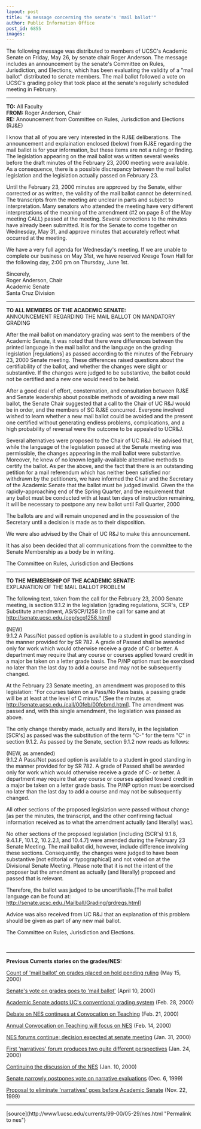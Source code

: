 ```yaml
---
layout: post
title: "A message concerning the senate's 'mail ballot'"
author: Public Information Office
post_id: 6855
images:
---
```


<p>
  The following message was distributed to members of UCSC's Academic Senate on Friday, May 26, by senate chair Roger Anderson. The message includes an announcement by the senate's Committee on Rules, Jurisdiction, and Elections, which has been evaluating the validity of a "mail ballot" distributed to senate members. The mail ballot followed a vote on UCSC's grading policy that took place at the senate's regularly scheduled meeting in February.
</p>
<hr>
<p>
  <b>TO:</b> All Faculty<br>
  <b>FROM:</b> Roger Anderson, Chair<br>
  <b>RE:</b> Announcement from Committee on Rules, Jurisdiction and Elections (RJ&amp;E)
</p>
<p>
  I know that all of you are very interested in the RJ&amp;E deliberations. The announcement and explaination enclosed (below) from RJ&amp;E regarding the mail ballot is for your information, but these items are not a ruling or finding. The legislation appearing on the mail ballot was written several weeks before the draft minutes of the February 23, 2000 meeting were available. As a consequence, there is a possible discrepancy between the mail ballot legislation and the legislation actually passed on February 23.
</p>
<p>
  Until the February 23, 2000 minutes are approved by the Senate, either corrected or as written, the validity of the mail ballot cannot be determined. The transcripts from the meeting are unclear in parts and subject to interpretation. Many senators who attended the meeting have very different interpretations of the meaning of the amendment (#2 on page 8 of the May meeting CALL) passed at the meeting. Several corrections to the minutes have already been submitted. It is for the Senate to come together on Wednesday, May 31, and approve minutes that accurately reflect what occurred at the meeting.
</p>
<p>
  We have a very full agenda for Wednesday's meeting. If we are unable to complete our business on May 31st, we have reserved Kresge Town Hall for the following day, 2:00 pm on Thursday, June 1st.
</p>
<p>
  Sincerely,<br>
  Roger Anderson, Chair<br>
  Academic Senate<br>
  Santa Cruz Division
</p>
<hr>
<p>
  <b>TO ALL MEMBERS OF THE ACADEMIC SENATE:</b><br>
  ANNOUNCEMENT REGARDING THE MAIL BALLOT ON MANDATORY GRADING
</p>
<p>
  After the mail ballot on mandatory grading was sent to the members of the Academic Senate, it was noted that there were differences between the printed language in the mail ballot and the language on the grading legislation [regulations] as passed according to the minutes of the February 23, 2000 Senate meeting. These differences raised questions about the certifiability of the ballot, and whether the changes were slight or substantive. If the changes were judged to be substantive, the ballot could not be certified and a new one would need to be held.
</p>
<p>
  After a good deal of effort, consternation, and consultation between RJ&amp;E and Senate leadership about possible methods of avoiding a new mail ballot, the Senate Chair suggested that a call to the Chair of UC R&amp;J would be in order, and the members of SC RJ&amp;E concurred. Everyone involved wished to learn whether a new mail ballot could be avoided and the present one certified without generating endless problems, complications, and a high probability of reversal were the outcome to be appealed to UCR&amp;J.
</p>
<p>
  Several alternatives were proposed to the Chair of UC R&amp;J. He advised that, while the language of the legislation passed at the Senate meeting was permissible, the changes appearing in the mail ballot were substantive. Moreover, he knew of no known legally-available alternative methods to certify the ballot. As per the above, and the fact that there is an outstanding petition for a mail referendum which has neither been satisfied nor withdrawn by the petitioners, we have informed the Chair and the Secretary of the Academic Senate that the ballot must be judged invalid. Given the the rapidly-approaching end of the Spring Quarter, and the requirement that any ballot must be conducted with at least ten days of instruction remaining, it will be necessary to postpone any new ballot until Fall Quarter, 2000
</p>
<p>
  The ballots are and will remain unopened and in the possession of the Secretary until a decision is made as to their disposition.
</p>
<p>
  We were also advised by the Chair of UC R&amp;J to make this announcement.
</p>
<p>
  It has also been decided that all communications from the committee to the Senate Membership as a body be in writing.
</p>
<p>
  The Committee on Rules, Jurisdiction and Elections
</p>
<hr>
<p>
  <b>TO THE MEMBERSHIP OF THE ACADEMIC SENATE:</b><br>
  EXPLANATION OF THE MAIL BALLOT PROBLEM
</p>
<p>
  The following text, taken from the call for the February 23, 2000 Senate meeting, is section 9.1.2 in the legislation [grading regulations, SCR's, CEP Substitute amendment, AS/SCP/1258 [in the call for same and at <a href="http://senate.ucsc.edu./cep/scp1258.html">http://senate.ucsc.edu./cep/scp1258.html</a>]
</p>
<p>
  (NEW)<br>
  9.1.2 A Pass/Not passed option is available to a student in good standing in the manner provided for by SR 782. A grade of Passed shall be awarded only for work which would otherwise receive a grade of C or better. A department may require that any course or courses applied toward credit in a major be taken on a letter grade basis. The P/NP option must be exercised no later than the last day to add a course and may not be subsequently changed.
</p>
<p>
  At the February 23 Senate meeting, an amendment was proposed to this legislation: "For courses taken on a Pass/No Pass basis, a passing grade will be at least at the level of C minus." [See the minutes at <a href="http://senate.ucsc.edu./call/00feb/00febmd.html">http://senate.ucsc.edu./call/00feb/00febmd.html</a>]. The amendment was passed and, with this single amendment, the legislation was passed as above.
</p>
<p>
  The only change thereby made, actually and literally, in the legislation [SCR's] as passed was the substitution of the term "C-" for the term "C" in section 9.1.2. As passed by the Senate, section 9.1.2 now reads as follows:
</p>
<p>
  (NEW, as amended)<br>
  9.1.2 A Pass/Not passed option is available to a student in good standing in the manner provided for by SR 782. A grade of Passed shall be awarded only for work which would otherwise receive a grade of C- or better. A department may require that any course or courses applied toward credit in a major be taken on a letter grade basis. The P/NP option must be exercised no later than the last day to add a course and may not be subsequently changed.
</p>
<p>
  All other sections of the proposed legislation were passed without change [as per the minutes, the transcript, and the other confirming factual information received as to what the amendment actually (and literally) was].
</p>
<p>
  No other sections of the proposed legislation [including (SCR's) 9.1.8, 9.4.1.F, 10.1.2, 10.2.2.1, and 10.4.7] were amended during the February 23 Senate Meeting. The mail ballot did, however, include difference involving these sections. Consequently, the changes were judged to have been substantive [not editorial or typographical] and not voted on at the Divisional Senate Meeting. Please note that it is not the intent of the proposer but the amendment as actually (and literally) proposed and passed that is relevant.
</p>
<p>
  Therefore, the ballot was judged to be uncertifiable.[The mail ballot language can be found at: <a href="http://senate.ucsc.edu./Mailball/Grading/grdregs.html">http://senate.ucsc.edu./Mailball/Grading/grdregs.html</a>]
</p>
<p>
  Advice was also received from UC R&amp;J that an explanation of this problem should be given as part of any new mail ballot.
</p>
<p>
  The Committee on Rules, Jurisdiction and Elections.
</p>
<p>
  <br>
</p>
<hr>
<p>
  <b>Previous Currents stories on the grades/NES:</b>
</p>
<p>
  <a href="http://www.ucsc.edu/currents/99-00/05-15/ballot.html">Count of 'mail ballot' on grades placed on hold pending ruling</a> (May 15, 2000)
</p>
<p>
  <a href="http://www.ucsc.edu/currents/99-00/04-10/ballot.html">Senate's vote on grades goes to 'mail ballot'</a> (April 10, 2000)
</p>
<p>
  <a href="../02-28/grades.html">Academic Senate adopts UC's conventional grading system</a> (Feb. 28, 2000)
</p>
<p>
  <a href="../02-21/nesct.html">Debate on NES continues at Convocation on Teaching</a> (Feb. 21, 2000)
</p>
<p>
  <a href="../02-14/nesconv.html">Annual Convocation on Teaching will focus on NES</a> (Feb. 14, 2000)
</p>
<p>
  <a href="../01-31/nesforum2.html">NES forums continue; decision expected at senate meeting</a> (Jan. 31, 2000)
</p>
<p>
  <a href="../01-24/nesforum1.html">First 'narratives' forum produces two quite different perspectives</a> (Jan. 24, 2000)
</p>
<p>
  <a href="../01-10/nesforum.html">Continuing the discussion of the NES</a> (Jan. 10, 2000)
</p>
<p>
  <a href="../12-06/narratives.html">Senate narrowly postpones vote on narrative evaluations</a> (Dec. 6, 1999)
</p>
<p>
  <a href="../11-22/narratives.html">Proposal to eliminate 'narratives' goes before Academic Senate</a> (Nov. 22, 1999)
</p>
<hr>
<p>

</p>
[source](http://www1.ucsc.edu/currents/99-00/05-29/nes.html "Permalink to nes")
